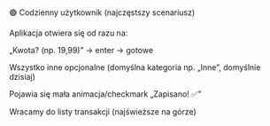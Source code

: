 🟢 Codzienny użytkownik (najczęstszy scenariusz)

Aplikacja otwiera się od razu na:

„Kwota? (np. 19,99)” → enter → gotowe

Wszystko inne opcjonalne (domyślna kategoria np. „Inne”, domyślnie dzisiaj)

Pojawia się mała animacja/checkmark „Zapisano! ✅”

Wracamy do listy transakcji (najświeższe na górze)
